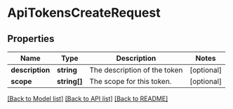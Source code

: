 # ApiTokensCreateRequest

## Properties
Name | Type | Description | Notes
------------ | ------------- | ------------- | -------------
**description** | **string** | The description of the token | [optional] 
**scope** | **string[]** | The scope for this token. | [optional] 

[[Back to Model list]](../README.md#documentation-for-models) [[Back to API list]](../README.md#documentation-for-api-endpoints) [[Back to README]](../README.md)



